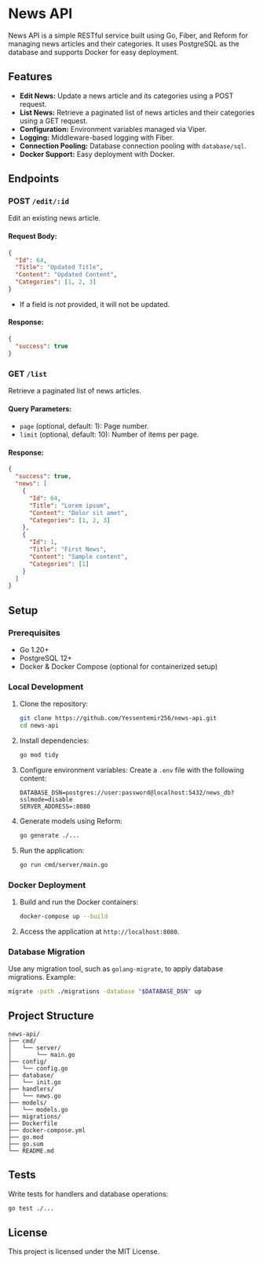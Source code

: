 # News API

News API is a simple RESTful service built using Go, Fiber, and Reform for managing news articles and their categories. It uses PostgreSQL as the database and supports Docker for easy deployment.

## Features

- **Edit News:** Update a news article and its categories using a POST request.
- **List News:** Retrieve a paginated list of news articles and their categories using a GET request.
- **Configuration:** Environment variables managed via Viper.
- **Logging:** Middleware-based logging with Fiber.
- **Connection Pooling:** Database connection pooling with `database/sql`.
- **Docker Support:** Easy deployment with Docker.

## Endpoints

### POST `/edit/:id`
Edit an existing news article.

#### Request Body:
```json
{
  "Id": 64,
  "Title": "Updated Title",
  "Content": "Updated Content",
  "Categories": [1, 2, 3]
}
```

- If a field is not provided, it will not be updated.

#### Response:
```json
{
  "success": true
}
```

### GET `/list`
Retrieve a paginated list of news articles.

#### Query Parameters:
- `page` (optional, default: 1): Page number.
- `limit` (optional, default: 10): Number of items per page.

#### Response:
```json
{
  "success": true,
  "news": [
    {
      "Id": 64,
      "Title": "Lorem ipsum",
      "Content": "Dolor sit amet",
      "Categories": [1, 2, 3]
    },
    {
      "Id": 1,
      "Title": "First News",
      "Content": "Sample content",
      "Categories": [1]
    }
  ]
}
```

## Setup

### Prerequisites

- Go 1.20+
- PostgreSQL 12+
- Docker & Docker Compose (optional for containerized setup)

### Local Development

1. Clone the repository:
   ```bash
   git clone https://github.com/Yessentemir256/news-api.git
   cd news-api
   ```

2. Install dependencies:
   ```bash
   go mod tidy
   ```

3. Configure environment variables:
   Create a `.env` file with the following content:
   ```env
   DATABASE_DSN=postgres://user:password@localhost:5432/news_db?sslmode=disable
   SERVER_ADDRESS=:8080
   ```

4. Generate models using Reform:
   ```bash
   go generate ./...
   ```

5. Run the application:
   ```bash
   go run cmd/server/main.go
   ```

### Docker Deployment

1. Build and run the Docker containers:
   ```bash
   docker-compose up --build
   ```

2. Access the application at `http://localhost:8080`.

### Database Migration

Use any migration tool, such as `golang-migrate`, to apply database migrations. Example:
```bash
migrate -path ./migrations -database "$DATABASE_DSN" up
```

## Project Structure

```
news-api/
├── cmd/
│   └── server/
│       └── main.go
├── config/
│   └── config.go
├── database/
│   └── init.go
├── handlers/
│   └── news.go
├── models/
│   └── models.go
├── migrations/
├── Dockerfile
├── docker-compose.yml
├── go.mod
├── go.sum
└── README.md
```

## Tests

Write tests for handlers and database operations:
```bash
go test ./...
```

## License

This project is licensed under the MIT License.

